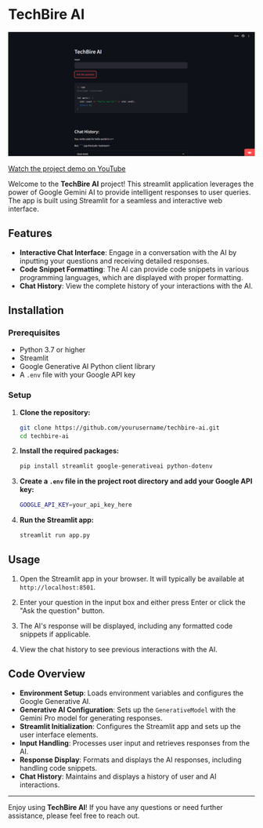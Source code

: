 # TechBire AI

![](ss.png)

[Watch the project demo on YouTube](https://www.youtube.com/watch?v=Toku4YUv2aQ)


Welcome to the **TechBire AI** project! This streamlit application leverages the power of Google Gemini AI to provide intelligent responses to user queries. The app is built using Streamlit for a seamless and interactive web interface.

## Features

- **Interactive Chat Interface**: Engage in a conversation with the AI by inputting your questions and receiving detailed responses.
- **Code Snippet Formatting**: The AI can provide code snippets in various programming languages, which are displayed with proper formatting.
- **Chat History**: View the complete history of your interactions with the AI.

## Installation

### Prerequisites

- Python 3.7 or higher
- Streamlit
- Google Generative AI Python client library
- A `.env` file with your Google API key

### Setup

1. **Clone the repository:**
    ```sh
    git clone https://github.com/yourusername/techbire-ai.git
    cd techbire-ai
    ```

2. **Install the required packages:**
    ```sh
    pip install streamlit google-generativeai python-dotenv
    ```

3. **Create a `.env` file in the project root directory and add your Google API key:**
    ```sh
    GOOGLE_API_KEY=your_api_key_here
    ```

4. **Run the Streamlit app:**
    ```sh
    streamlit run app.py
    ```

## Usage

1. Open the Streamlit app in your browser. It will typically be available at `http://localhost:8501`.

2. Enter your question in the input box and either press Enter or click the "Ask the question" button.

3. The AI's response will be displayed, including any formatted code snippets if applicable.

4. View the chat history to see previous interactions with the AI.

## Code Overview

- **Environment Setup**: Loads environment variables and configures the Google Generative AI.
- **Generative AI Configuration**: Sets up the `GenerativeModel` with the Gemini Pro model for generating responses.
- **Streamlit Initialization**: Configures the Streamlit app and sets up the user interface elements.
- **Input Handling**: Processes user input and retrieves responses from the AI.
- **Response Display**: Formats and displays the AI responses, including handling code snippets.
- **Chat History**: Maintains and displays a history of user and AI interactions.

---

Enjoy using **TechBire AI**! If you have any questions or need further assistance, please feel free to reach out.
